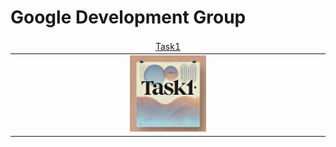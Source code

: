 # Google Development Group

<table>
    <thead>
        <tr>
<td align="center" width="25%"><a href="https://github.com/AGhaith/Task1/blob/master/README.md">         Task1    </a></td>
        </tr>
    </thead>
    <tbody>
        <tr>
<td align="center"><a href="https://github.com/AGhaith/Task1/blob/master/README.md">        <img src="/Logos/Task1.png"          width="25%"></img></a></td>
        </tr>
    </tbody>
</table>
</table>
